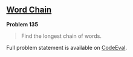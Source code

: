 [Word Chain][ce]
----------------

**Problem 135**

> Find the longest chain of words.

Full problem statement is available on [CodeEval][ce].

[ce]: https://www.codeeval.com/browse/135/
      "View problem statement on CodeEval"
